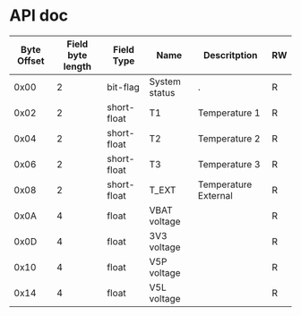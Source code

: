 # API doc

| Byte Offset | Field byte length | Field Type | Name | Descritption | RW |
|-------------|-------------------|------------|------|--------------|----|
| 0x00 | 2  | bit-flag | System status | . | R |
| 0x02 | 2  | short-float | T1 | Temperature 1 | R |
| 0x04 | 2  | short-float | T2 | Temperature 2 | R |
| 0x06 | 2  | short-float | T3 | Temperature 3 | R |
| 0x08 | 2  | short-float | T_EXT | Temperature External | R |
| 0x0A | 4 | float | VBAT voltage | | R| 
| 0x0D | 4 | float | 3V3 voltage | | R |
| 0x10 | 4 | float | V5P voltage | | R| 
| 0x14 | 4 | float | V5L voltage | | R| 
